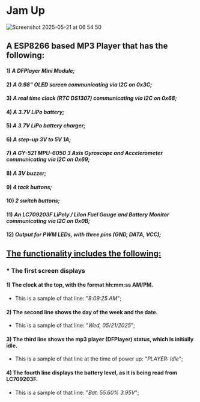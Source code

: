 # Jam Up
![Screenshot 2025-05-21 at 06 54 50](https://github.com/user-attachments/assets/351e3fa3-b109-4108-bf25-42cbb54b13f7)

## A ESP8266 based MP3 Player that has the following:

#### 1) _A DFPlayer Mini Module;_
#### 2) _A 0.98" OLED screen communicating via I2C on 0x3C;_
#### 3) _A real time clock (RTC DS1307) communicating via I2C on 0x68;_
#### 4) _A 3.7V LiPo battery;_
#### 5) _A 3.7V LiPo battery charger;_
#### 6) _A step-up 3V to 5V 1A;_
#### 7) _A GY-521 MPU-6050 3 Axis Gyroscope and Accelerometer communicating via I2C on 0x69;_
#### 8) _A 3V buzzer;_
#### 9) _4 tack buttons;_
#### 10) _2 switch buttons;_
#### 11) _An LC709203F LiPoly / LiIon Fuel Gauge and Battery Monitor communicating via I2C on  0x0B;_
#### 12) _Output for PWM LEDs, with three pins (GND, DATA, VCC);_

## <ins>**The functionality includes the following:**</ins>

### * The first screen displays

#### 1) The clock at the top, with the format hh:mm:ss AM/PM.
   * This is a sample of that line: "_8:09:25 AM_";

#### 2) The second line shows the day of the week and the date.
   * This is a sample of that line: "_Wed, 05/21/2025_";

#### 3) The third line shows the mp3 player (DFPlayer) status, which is initially idle.
   * This is a sample of that line at the time of power up: "_PLAYER: Idle_";

#### 4) The fourth line displays the battery level, as it is being read from LC709203F.
   * This is a sample of that line: "_Bat: 55.60% 3.95V_";
